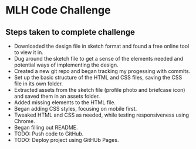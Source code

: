 # MLH Code Challenge

## Steps taken to complete challenge

- Downloaded the design file in sketch format and found a free online tool to view it in.
- Dug around the sketch file to get a sense of the elements needed and potential ways of implementing the design.
- Created a new git repo and began tracking my progessing with commits.
- Set up the basic structure of the HTML and CSS files, saving the CSS file in its own folder.
- Extracted assets from the sketch file (profile photo and briefcase icon) and saved them in an assets folder.
- Added missing elements to the HTML file.
- Began adding CSS styles, focusing on mobile first.
- Tweaked HTML and CSS as needed, while testing responsiveness using Chrome.
- Began filling out README.
- TODO: Push code to GitHub.
- TODO: Deploy project using GitHUb Pages.